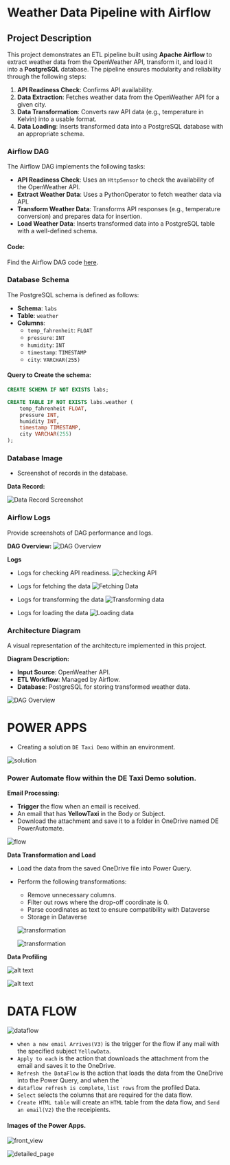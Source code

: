 # Weather Data Pipeline with Airflow

## Project Description
This project demonstrates an ETL pipeline built using **Apache Airflow** to extract weather data from the OpenWeather API, transform it, and load it into a **PostgreSQL** database. The pipeline ensures modularity and reliability through the following steps:
1. **API Readiness Check**: Confirms API availability.
2. **Data Extraction**: Fetches weather data from the OpenWeather API for a given city.
3. **Data Transformation**: Converts raw API data (e.g., temperature in Kelvin) into a usable format.
4. **Data Loading**: Inserts transformed data into a PostgreSQL database with an appropriate schema.


### Airflow DAG
The Airflow DAG implements the following tasks:
- **API Readiness Check**: Uses an `HttpSensor` to check the availability of the OpenWeather API.
- **Extract Weather Data**: Uses a PythonOperator to fetch weather data via API.
- **Transform Weather Data**: Transforms API responses (e.g., temperature conversion) and prepares data for insertion.
- **Load Weather Data**: Inserts transformed data into a PostgreSQL table with a well-defined schema.

#### Code:
Find the Airflow DAG code [here](dags/lab5.py).

###  Database Schema
The PostgreSQL schema is defined as follows:
- **Schema**: `labs`
- **Table**: `weather`
- **Columns**:
  - `temp_fahrenheit`: `FLOAT`
  - `pressure`: `INT`
  - `humidity`: `INT`
  - `timestamp`: `TIMESTAMP`
  - `city`: `VARCHAR(255)`

#### Query to Create the schema:
```sql
CREATE SCHEMA IF NOT EXISTS labs;

CREATE TABLE IF NOT EXISTS labs.weather (
    temp_fahrenheit FLOAT,
    pressure INT,
    humidity INT,
    timestamp TIMESTAMP,
    city VARCHAR(255)
);
```

### Database Image
- Screenshot of records in the database.

**Data Record:**

![Data Record Screenshot](Images/image.png)

### Airflow Logs
Provide screenshots of DAG performance and logs.

**DAG Overview:**
![DAG Overview](<Images/image copy.png>)


**Logs**
- Logs for checking API readiness.
![checking API](<Images/image copy 2.png>)

- Logs for fetching the data
![Fetching Data](<Images/image copy 3.png>)

- Logs for transforming the data
![Transforming data](<Images/image copy 4.png>)

- Logs for loading the data
![Loading data](<Images/image copy 5.png>)
### Architecture Diagram
A visual representation of the architecture implemented in this project.

**Diagram Description:**
- **Input Source**: OpenWeather API.
- **ETL Workflow**: Managed by Airflow.
- **Database**: PostgreSQL for storing transformed weather data.

![DAG Overview](<Images/archit.png>)

# POWER APPS
- Creating a solution `DE Taxi Demo` within an environment.

 ![solution](powerapps/image.png)

### Power Automate flow within the DE Taxi Demo solution.
 **Email Processing:**
 - **Trigger** the flow when an email is received.
 - An email that has **YellowTaxi** in the Body or Subject.
 - Download the attachment and save it to a folder in OneDrive named DE PowerAutomate.

![flow](<powerapps/image copy.png>)


 **Data Transformation and Load** 
- Load the data from the saved OneDrive file into Power Query.
- Perform the following transformations:
  - Remove unnecessary columns.
  - Filter out rows where the drop-off coordinate is 0.
  - Parse coordinates as text to ensure compatibility with Dataverse
  - Storage in Dataverse

  ![transformation](<powerapps/image copy 2.png>)

  ![transformation](<powerapps/image copy 2.png>)

**Data Profiling** 

 ![alt text](<powerapps/image copy 5.png>)


 ![alt text](<powerapps/image copy 6.png>)


# DATA FLOW
![dataflow](powerapps/dataflow.png)

- `when a new email Arrives(V3)` is the trigger for the flow if any mail with the specified subject `YellowData`.
- `Apply to each` is the action that downloads the attachment from the email and saves it to the OneDrive.
- `Refresh the DataFlow` is the action that loads the data from the OneDrive into the Power Query, and when the `
- `dataflow refresh is complete`, `list rows` from the profiled Data.
- `Select` selects the columns that are required for the data flow.
- `Create HTML table` will create an `HTML` table from the data flow, and `Send an email(V2)` the the receipients.


#### Images of the Power Apps.
![front_view](<powerapps/frontview.png>)


 ![detailed_page](<powerapps/detail.png>)